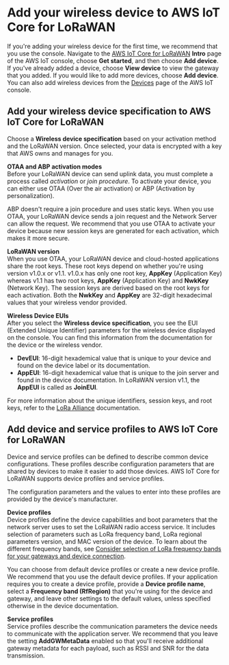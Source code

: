 # Add your wireless device to AWS IoT Core for LoRaWAN<a name="connect-iot-lorawan-end-devices-add"></a>

If you're adding your wireless device for the first time, we recommend that you use the console\. Navigate to the [AWS IoT Core for LoRaWAN](https://console.aws.amazon.com/iot/home#/wireless/landing) **Intro** page of the AWS IoT console, choose **Get started**, and then choose **Add device**\. If you've already added a device, choose **View device** to view the gateway that you added\. If you would like to add more devices, choose **Add device**\. You can also add wireless devices from the [ Devices](https://console.aws.amazon.com/iot/home#/wireless/devices) page of the AWS IoT console\.

## Add your wireless device specification to AWS IoT Core for LoRaWAN<a name="connect-iot-lorawan-end-device-spec"></a>

Choose a **Wireless device specification** based on your activation method and the LoRaWAN version\. Once selected, your data is encrypted with a key that AWS owns and manages for you\. 

**OTAA and ABP activation modes**  
Before your LoRaWAN device can send uplink data, you must complete a process called *activation* or *join procedure*\. To activate your device, you can either use OTAA \(Over the air activation\) or ABP \(Activation by personalization\)\.

ABP doesn't require a join procedure and uses static keys\. When you use OTAA, your LoRaWAN device sends a join request and the Network Server can allow the request\. We recommend that you use OTAA to activate your device because new session keys are generated for each activation, which makes it more secure\.

**LoRaWAN version**  
When you use OTAA, your LoRaWAN device and cloud\-hosted applications share the root keys\. These root keys depend on whether you're using version v1\.0\.x or v1\.1\. v1\.0\.x has only one root key, **AppKey** \(Application Key\) whereas v1\.1 has two root keys, **AppKey** \(Application Key\) and **NwkKey** \(Network Key\)\. The session keys are derived based on the root keys for each activation\. Both the **NwkKey** and **AppKey** are 32\-digit hexadecimal values that your wireless vendor provided\.

**Wireless Device EUIs**  
After you select the **Wireless device specification**, you see the EUI \(Extended Unique Identifier\) parameters for the wireless device displayed on the console\. You can find this information from the documentation for the device or the wireless vendor\.
+ **DevEUI**: 16\-digit hexademical value that is unique to your device and found on the device label or its documentation\.
+ **AppEUI**: 16\-digit hexademical value that is unique to the join server and found in the device documentation\. In LoRaWAN version v1\.1, the **AppEUI** is called as **JoinEUI**\.

For more information about the unique identifiers, session keys, and root keys, refer to the [ LoRa Alliance](https://lora-alliance.org/about-lorawan) documentation\.

## Add device and service profiles to AWS IoT Core for LoRaWAN<a name="connect-iot-lorawan-define-profiles"></a>

Device and service profiles can be defined to describe common device configurations\. These profiles describe configuration parameters that are shared by devices to make it easier to add those devices\. AWS IoT Core for LoRaWAN supports device profiles and service profiles\.

 The configuration parameters and the values to enter into these profiles are provided by the device's manufacturer\.

**Device profiles**  
Device profiles define the device capabilities and boot parameters that the network server uses to set the LoRaWAN radio access service\. It includes selection of parameters such as LoRa frequency band, LoRa regional parameters version, and MAC version of the device\. To learn about the different frequency bands, see [Consider selection of LoRa frequency bands for your gateways and device connection](connect-iot-lorawan-rfregion-permissions.md#connect-iot-lorawan-frequency-bands)\.

You can choose from default device profiles or create a new device profile\. We recommend that you use the default device profiles\. If your application requires you to create a device profile, provide a **Device profile name**, select a **Frequency band \(RfRegion\)** that you're using for the device and gateway, and leave other settings to the default values, unless specified otherwise in the device documentation\.

**Service profiles**  
Service profiles describe the communication parameters the device needs to communicate with the application server\. We recommend that you leave the setting **AddGWMetaData** enabled so that you'll receive additional gateway metadata for each payload, such as RSSI and SNR for the data transmission\.